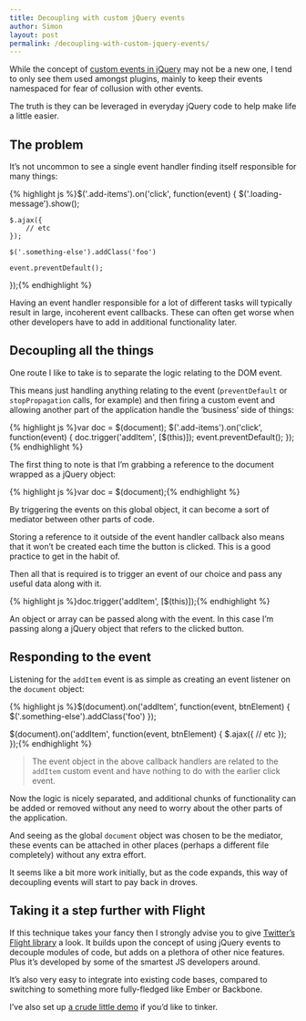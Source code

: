 ```yaml
---
title: Decoupling with custom jQuery events
author: Simon
layout: post
permalink: /decoupling-with-custom-jquery-events/
---
```

While the concept of [custom events in jQuery][1] may not be a new one, I tend to only see them used amongst plugins, mainly to keep their events namespaced for fear of collusion with other events.

The truth is they can be leveraged in everyday jQuery code to help make life a little easier.

## The problem

It&#8217;s not uncommon to see a single event handler finding itself responsible for many things:

{% highlight js %}$('.add-items').on('click', function(event) {
    $('.loading-message').show();

    $.ajax({
        // etc
    });

    $('.something-else').addClass('foo')

    event.preventDefault();
});{% endhighlight %}

Having an event handler responsible for a lot of different tasks will typically result in large, incoherent event callbacks. These can often get worse when other developers have to add in additional functionality later.

## Decoupling all the things

One route I like to take is to separate the logic relating to the DOM event.

This means just handling anything relating to the event (`preventDefault` or `stopPropagation` calls, for example) and then firing a custom event and allowing another part of the application handle the &#8216;business&#8217; side of things:

{% highlight js %}var doc = $(document);
$('.add-items').on('click', function(event) {
    doc.trigger('addItem', [$(this)]);
    event.preventDefault();
});{% endhighlight %}

The first thing to note is that I&#8217;m grabbing a reference to the document wrapped as a jQuery object:

{% highlight js %}var doc = $(document);{% endhighlight %}

By triggering the events on this global object, it can become a sort of mediator between other parts of code.

Storing a reference to it outside of the event handler callback also means that it won&#8217;t be created each time the button is clicked. This is a good practice to get in the habit of.

Then all that is required is to trigger an event of our choice and pass any useful data along with it.

{% highlight js %}doc.trigger('addItem', [$(this)]);{% endhighlight %}

An object or array can be passed along with the event. In this case I&#8217;m passing along a jQuery object that refers to the clicked button.

## Responding to the event

Listening for the `addItem` event is as simple as creating an event listener on the `document` object:

{% highlight js %}$(document).on('addItem', function(event, btnElement) {
    $('.something-else').addClass('foo')
});

$(document).on('addItem', function(event, btnElement) {
    $.ajax({
        // etc
    });
});{% endhighlight %}

> The event object in the above callback handlers are related to the `addItem` custom event and have nothing to do with the earlier click event.

Now the logic is nicely separated, and additional chunks of functionality can be added or removed without any need to worry about the other parts of the application.

And seeing as the global `document` object was chosen to be the mediator, these events can be attached in other places (perhaps a different file completely) without any extra effort.

It seems like a bit more work initially, but as the code expands, this way of decoupling events will start to pay back in droves.

## Taking it a step further with Flight

If this technique takes your fancy then I strongly advise you to give [Twitter&#8217;s Flight library][2] a look. It builds upon the concept of using jQuery events to decouple modules of code, but adds on a plethora of other nice features. Plus it&#8217;s developed by some of the smartest JS developers around.

It&#8217;s also very easy to integrate into existing code bases, compared to switching to something more fully-fledged like Ember or Backbone.

I&#8217;ve also set up [a crude little demo][3] if you&#8217;d like to tinker.

 [1]: http://api.jquery.com/trigger/
 [2]: http://flightjs.github.io/
 [3]: http://jsfiddle.net/Blink/vRWRc/
